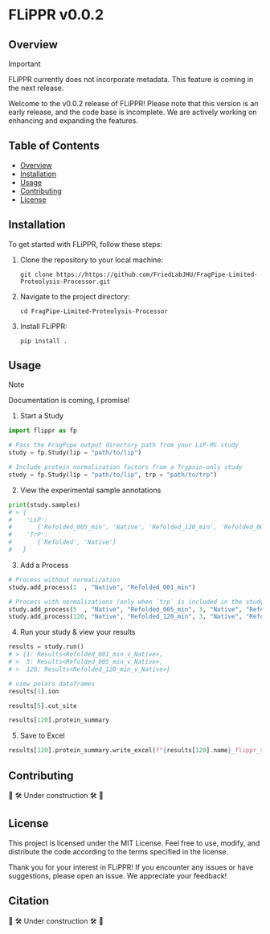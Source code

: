 # FLiPPR v0.0.2

## Overview

> [!IMPORTANT]  
> FLiPPR currently does not incorporate metadata. This feature is coming in the next release.

Welcome to the v0.0.2 release of FLiPPR! Please note that this version is an early release, and the code base is incomplete. We are actively working on enhancing and expanding the features.

## Table of Contents

- [Overview](#overview)
- [Installation](#installation)
- [Usage](#usage)
- [Contributing](#contributing)
- [License](#license)

## Installation

To get started with FLiPPR, follow these steps:

1. Clone the repository to your local machine:

    ```
    git clone https://https://github.com/FriedLabJHU/FragPipe-Limited-Proteolysis-Processor.git
    ```

2. Navigate to the project directory:

    ```
    cd FragPipe-Limited-Proteolysis-Processor
    ```

3. Install FLiPPR:

    ```
    pip install .
    ```

## Usage

> [!NOTE]  
> Documentation is coming, I promise!

1. Start a Study

```python
import flippr as fp

# Pass the FragPipe output directory path from your LiP-MS study
study = fp.Study(lip = "path/to/lip")

# Include protein normalization factors from a Trypsin-only study
study = fp.Study(lip = "path/to/lip", trp = "path/to/trp")
```

2. View the experimental sample annotations

```python
print(study.samples)
# > {
#    'LiP': 
#       {'Refolded_005_min', 'Native', 'Refolded_120_min', 'Refolded_001_min'},
#    'TrP': 
#       {'Refolded', 'Native'}
#   }
```

3. Add a Process

```python
# Process without normalization
study.add_process(1  , "Native", "Refolded_001_min")

# Process with normalizations (only when `trp` is included in the study)
study.add_process(5  , "Native", "Refolded_005_min", 3, "Native", "Refolded", 3)
study.add_process(120, "Native", "Refolded_120_min", 3, "Native", "Refolded", 3)
```

4. Run your study & view your results

```python
results = study.run()
# > {1: Results<Refolded_001_min_v_Native>,
# >  5: Results<Refolded_005_min_v_Native>,
# >  120: Results<Refolded_120_min_v_Native>}

# view polars dataframes
results[1].ion

results[5].cut_site

results[120].protein_summary
```

5. Save to Excel

```python
results[120].protein_summary.write_excel(f"{results[120].name}_flippr_summary.xlsx")
```

## Contributing

:safety_vest: :hammer_and_wrench: Under construction :hammer_and_wrench: :safety_vest:	

## License

This project is licensed under the MIT License. Feel free to use, modify, and distribute the code according to the terms specified in the license.

Thank you for your interest in FLiPPR! If you encounter any issues or have suggestions, please open an issue. We appreciate your feedback!

## Citation

:safety_vest: :hammer_and_wrench: Under construction :hammer_and_wrench: :safety_vest:	
